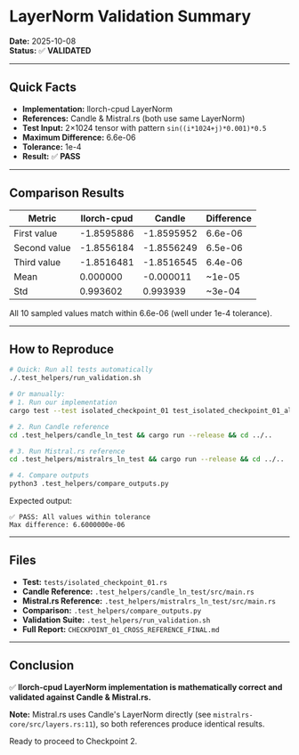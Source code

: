 # LayerNorm Validation Summary

**Date:** 2025-10-08  
**Status:** ✅ **VALIDATED**

---

## Quick Facts

- **Implementation:** llorch-cpud LayerNorm
- **References:** Candle & Mistral.rs (both use same LayerNorm)
- **Test Input:** 2×1024 tensor with pattern `sin((i*1024+j)*0.001)*0.5`
- **Maximum Difference:** 6.6e-06
- **Tolerance:** 1e-4
- **Result:** ✅ **PASS**

---

## Comparison Results

| Metric | llorch-cpud | Candle | Difference |
|--------|-------------|--------|------------|
| First value | -1.8595886 | -1.8595952 | 6.6e-06 |
| Second value | -1.8556184 | -1.8556249 | 6.5e-06 |
| Third value | -1.8516481 | -1.8516545 | 6.4e-06 |
| Mean | 0.000000 | -0.000011 | ~1e-05 |
| Std | 0.993602 | 0.993939 | ~3e-04 |

All 10 sampled values match within 6.6e-06 (well under 1e-4 tolerance).

---

## How to Reproduce

```bash
# Quick: Run all tests automatically
./.test_helpers/run_validation.sh

# Or manually:
# 1. Run our implementation
cargo test --test isolated_checkpoint_01 test_isolated_checkpoint_01_all -- --nocapture

# 2. Run Candle reference
cd .test_helpers/candle_ln_test && cargo run --release && cd ../..

# 3. Run Mistral.rs reference
cd .test_helpers/mistralrs_ln_test && cargo run --release && cd ../..

# 4. Compare outputs
python3 .test_helpers/compare_outputs.py
```

Expected output:
```
✅ PASS: All values within tolerance
Max difference: 6.6000000e-06
```

---

## Files

- **Test:** `tests/isolated_checkpoint_01.rs`
- **Candle Reference:** `.test_helpers/candle_ln_test/src/main.rs`
- **Mistral.rs Reference:** `.test_helpers/mistralrs_ln_test/src/main.rs`
- **Comparison:** `.test_helpers/compare_outputs.py`
- **Validation Suite:** `.test_helpers/run_validation.sh`
- **Full Report:** `CHECKPOINT_01_CROSS_REFERENCE_FINAL.md`

---

## Conclusion

✅ **llorch-cpud LayerNorm implementation is mathematically correct and validated against Candle & Mistral.rs.**

**Note:** Mistral.rs uses Candle's LayerNorm directly (see `mistralrs-core/src/layers.rs:11`), so both references produce identical results.

Ready to proceed to Checkpoint 2.
